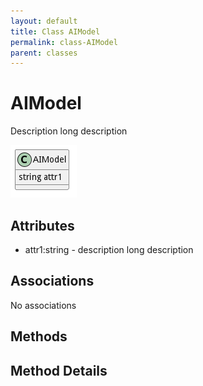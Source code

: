 ```yaml
---
layout: default
title: Class AIModel
permalink: class-AIModel
parent: classes
---
```


# AIModel

Description long description

![Logical Diagram](./logical.png)

## Attributes

* attr1:string - description long description


## Associations

No associations







## Methods


<h2>Method Details</h2>
    

